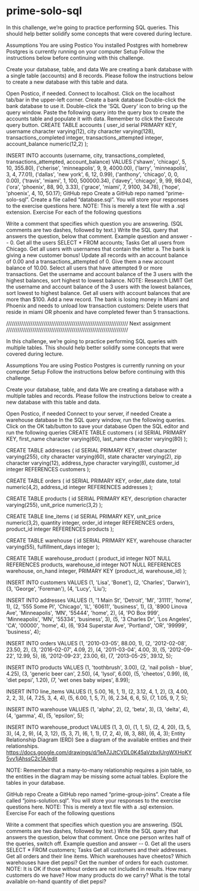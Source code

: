 # prime-solo-sql

In this challenge, we’re going to practice performing SQL queries. This should help better solidify some concepts that were covered during lecture.

Assumptions
You are using Postico
You installed Postgres with homebrew
Postgres is currently running on your computer
Setup
Follow the instructions below before continuing with this challenge.

Create your database, table, and data
We are creating a bank database with a single table (accounts) and 8 records. Please follow the instructions below to create a new database with this table and data.

Open Postico, if needed.
Connect to localhost.
Click on the localhost tab/bar in the upper-left corner.
Create a bank database
Double-click the bank database to use it.
Double-click the 'SQL Query' icon to bring up the query window.
Paste the following query into the query box to create the accounts table and populate it with data. Remember to click the Execute query button.
CREATE TABLE accounts (
    user_id serial PRIMARY KEY,
    username character varying(12),
    city character varying(128),
    transactions_completed integer,
    transactions_attempted integer,
    account_balance numeric(12,2)
);

INSERT INTO accounts (username, city, transactions_completed, transactions_attempted, account_balance) VALUES ('shawn', 'chicago', 5, 10, 355.80),
('cherise', 'minneapolis', 9, 9, 4000.00),
('larry', 'minneapolis', 3, 4, 77.01),
('dallas', 'new york', 6, 12, 0.99),
('anthony', 'chicago', 0, 0, 0.00),
('travis', 'miami', 1, 100, 500000.34),
('davey', 'chicago', 9, 99, 98.04),
('ora', 'phoenix', 88, 90, 3.33),
('grace', 'miami', 7, 9100, 34.78),
('hope', 'phoenix', 4, 10, 50.17);
GitHub repo
Create a GitHub repo named “prime-solo-sql”.
Create a file called “database.sql”. You will store your responses to the exercise questions here. NOTE: This is merely a text file with a .sql extension.
Exercise
For each of the following questions

Write a comment that specifies which question you are answering. (SQL comments are two dashes, followed by text.)
Write the SQL query that answers the question, below that comment.
Example question and answer
-- 0. Get all the users
SELECT * FROM accounts;
Tasks
Get all users from Chicago.
Get all users with usernames that contain the letter a.
The bank is giving a new customer bonus! Update all records with an account balance of 0.00 and a transactions_attempted of 0. Give them a new account balance of 10.00.
Select all users that have attempted 9 or more transactions.
Get the username and account balance of the 3 users with the highest balances, sort highest to lowest balance. NOTE: Research LIMIT
Get the username and account balance of the 3 users with the lowest balances, sort lowest to highest balance.
Get all users with account balances that are more than $100.
Add a new record.
The bank is losing money in Miami and Phoenix and needs to unload low transaction customers: Delete users that reside in miami OR phoenix and have completed fewer than 5 transactions.

/////////////////////////////////////////////////////////////////
Next assignment
/////////////////////////////////////////////////////////////////

In this challenge, we’re going to practice performing SQL queries with multiple tables. This should help better solidify some concepts that were covered during lecture.

Assumptions
You are using Postico
Postgres is currently running on your computer
Setup
Follow the instructions below before continuing with this challenge.

Create your database, table, and data
We are creating a database with a multiple tables and records. Please follow the instructions below to create a new database with this table and data.

Open Postico, if needed
Connect to your server, if needed
Create a warehouse database
In the SQL query window, run the following queries.
Click on the OK tab/button to save your database
Open the SQL editor and run the following queries
CREATE TABLE customers (
    id SERIAL PRIMARY KEY,
    first_name character varying(60),
    last_name character varying(80)
);

CREATE TABLE addresses (
    id SERIAL PRIMARY KEY,
    street character varying(255),
    city character varying(60),
    state character varying(2),
    zip character varying(12),
    address_type character varying(8),
    customer_id integer REFERENCES customers
);

CREATE TABLE orders (
    id SERIAL PRIMARY KEY,
    order_date date,
    total numeric(4,2),
    address_id integer REFERENCES addresses
);

CREATE TABLE products (
    id SERIAL PRIMARY KEY,
    description character varying(255),
    unit_price numeric(3,2)
);

CREATE TABLE line_items (
    id SERIAL PRIMARY KEY,
    unit_price numeric(3,2),
    quantity integer,
    order_id integer REFERENCES orders,
    product_id integer REFERENCES products
);

CREATE TABLE warehouse (
    id SERIAL PRIMARY KEY,
    warehouse character varying(55),
    fulfillment_days integer
);

CREATE TABLE warehouse_product (
    product_id integer NOT NULL REFERENCES products,
    warehouse_id integer NOT NULL REFERENCES warehouse,
    on_hand integer,
    PRIMARY KEY (product_id, warehouse_id)
);

INSERT INTO customers 
VALUES (1, 'Lisa', 'Bonet'),
(2, 'Charles', 'Darwin'),
(3, 'George', 'Foreman'),
(4, 'Lucy', 'Liu');

INSERT INTO addresses 
VALUES (1, '1 Main St', 'Detroit', 'MI', '31111', 'home', 1), 
(2, '555 Some Pl', 'Chicago', 'IL', '60611', 'business', 1),
(3, '8900 Linova Ave', 'Minneapolis', 'MN', '55444', 'home', 2),
(4, 'PO Box 999', 'Minneapolis', 'MN', '55334', 'business', 3),
(5, '3 Charles Dr', 'Los Angeles', 'CA', '00000', 'home', 4),
(6, '934 Superstar Ave', 'Portland', 'OR', '99999', 'business', 4);

INSERT INTO orders 
VALUES (1, '2010-03-05', 88.00, 1),
(2, '2012-02-08', 23.50, 2),
(3, '2016-02-07', 4.09, 2),
(4, '2011-03-04', 4.00, 3),
(5, '2012-09-22', 12.99, 5),
(6, '2012-09-23', 23.00, 6),
(7, '2013-05-25', 39.12, 5);

INSERT INTO products 
VALUES (1, 'toothbrush', 3.00),
(2, 'nail polish - blue', 4.25),
(3, 'generic beer can', 2.50),
(4, 'lysol', 6.00),
(5, 'cheetos', 0.99),
(6, 'diet pepsi', 1.20),
(7, 'wet ones baby wipes', 8.99);

INSERT INTO line_items 
VALUES (1, 5.00, 16, 1, 1),
(2, 3.12, 4, 1, 2),
(3, 4.00, 2, 2, 3),
(4, 7.25, 3, 4, 4),
(5, 6.00, 1, 5, 7),
(6, 2.34, 6, 6, 5),
(7, 1.05, 9, 7, 5);

INSERT INTO warehouse VALUES (1, 'alpha', 2),
(2, 'beta', 3),
(3, 'delta', 4),
(4, 'gamma', 4),
(5, 'epsilon', 5);

INSERT INTO warehouse_product 
VALUES (1, 3, 0),
(1, 1, 5),
(2, 4, 20),
(3, 5, 3),
(4, 2, 9),
(4, 3, 12),
(5, 3, 7),
(6, 1, 1),
(7, 2, 4),
(6, 3, 88),
(6, 4, 3);
Entity Relationship Diagram (ERD)
See a diagram of the available entities and their relationships. https://docs.google.com/drawings/d/1eA7JJtCVDL0K45aVzbxIUrgWXHoKY5vv1jAhssC2c1A/edit

NOTE: Remember that a many-to-many relationship requires a join table, so the entities in the diagram may be missing some actual tables. Explore the tables in your database.

GitHub repo
Create a GitHub repo named “prime-group-joins”.
Create a file called “joins-solution.sql”. You will store your responses to the exercise questions here. NOTE: This is merely a text file with a .sql extension.
Exercise
For each of the following questions

Write a comment that specifies which question you are answering. (SQL comments are two dashes, followed by text.)
Write the SQL query that answers the question, below that comment.
Once one person writes half of the queries, switch off.
Example question and answer
-- 0. Get all the users
SELECT * FROM customers;
Tasks
Get all customers and their addresses.
Get all orders and their line items.
Which warehouses have cheetos?
Which warehouses have diet pepsi?
Get the number of orders for each customer. NOTE: It is OK if those without orders are not included in results.
How many customers do we have?
How many products do we carry?
What is the total available on-hand quantity of diet pepsi?

